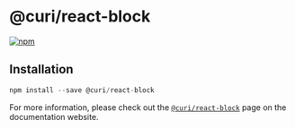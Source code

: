 # @curi/react-block

[![npm][badge]][npm-link]

[badge]: https://img.shields.io/npm/v/@curi/react-block.svg
[npm-link]: https://npmjs.com/package/@curi/react-block

## Installation

```js
npm install --save @curi/react-block
```
For more information, please check out the [`@curi/react-block`](https://curi.js.org/packages/@curi/react-block) page on the documentation website.
